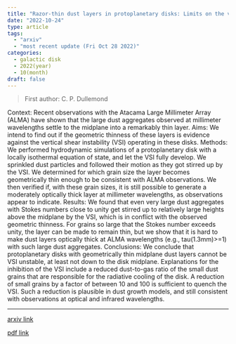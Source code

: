 ```yaml
---
title: "Razor-thin dust layers in protoplanetary disks: Limits on the vertical shear instability"
date: "2022-10-24"
type: article
tags:
  - "arxiv"
  - "most recent update (Fri Oct 28 2022)"
categories:
  - galactic disk
  - 2022(year)
  - 10(month)
draft: false
---
```


> First author: C. P. Dullemond

 Context: Recent observations with the Atacama Large Millimeter Array (ALMA)
have shown that the large dust aggregates observed at millimeter wavelengths
settle to the midplane into a remarkably thin layer. Aims: We intend to find
out if the geometric thinness of these layers is evidence against the vertical
shear instability (VSI) operating in these disks. Methods: We performed
hydrodynamic simulations of a protoplanetary disk with a locally isothermal
equation of state, and let the VSI fully develop. We sprinkled dust particles
and followed their motion as they got stirred up by the VSI. We determined for
which grain size the layer becomes geometrically thin enough to be consistent
with ALMA observations. We then verified if, with these grain sizes, it is
still possible to generate a moderately optically thick layer at millimeter
wavelengths, as observations appear to indicate. Results: We found that even
very large dust aggregates with Stokes numbers close to unity get stirred up to
relatively large heights above the midplane by the VSI, which is in conflict
with the observed geometric thinness. For grains so large that the Stokes
number exceeds unity, the layer can be made to remain thin, but we show that it
is hard to make dust layers optically thick at ALMA wavelengths (e.g.,
tau(1.3mm)>=1) with such large dust aggregates. Conclusions: We conclude that
protoplanetary disks with geometrically thin midplane dust layers cannot be VSI
unstable, at least not down to the disk midplane. Explanations for the
inhibition of the VSI include a reduced dust-to-gas ratio of the small dust
grains that are responsible for the radiative cooling of the disk. A reduction
of small grains by a factor of between 10 and 100 is sufficient to quench the
VSI. Such a reduction is plausible in dust growth models, and still consistent
with observations at optical and infrared wavelengths.

---
[arxiv link](http://arxiv.org/abs/2210.13413v1)

[pdf link](http://arxiv.org/pdf/2210.13413v1)